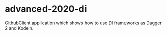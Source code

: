 # advanced-2020-di
GithubClient application which shows how to use DI frameworks as Dagger 2 and Kodein.
